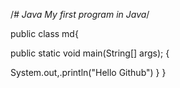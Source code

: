 /*# Java
My first program in Java*/

public class md{

public static void main(String[] args);
{



System.out,.println("Hello Github")
}
}
